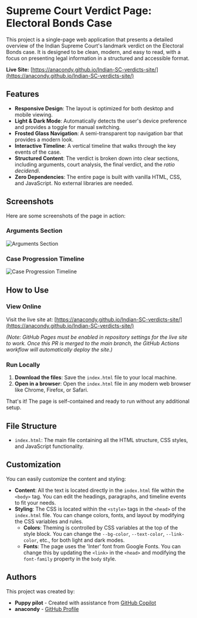 # Supreme Court Verdict Page: Electoral Bonds Case

This project is a single-page web application that presents a detailed overview of the Indian Supreme Court's landmark verdict on the Electoral Bonds case. It is designed to be clean, modern, and easy to read, with a focus on presenting legal information in a structured and accessible format.

**Live Site:** [https://anacondy.github.io/Indian-SC-verdicts-site/](https://anacondy.github.io/Indian-SC-verdicts-site/)

## Features

- **Responsive Design**: The layout is optimized for both desktop and mobile viewing.
- **Light & Dark Mode**: Automatically detects the user's device preference and provides a toggle for manual switching.
- **Frosted Glass Navigation**: A semi-transparent top navigation bar that provides a modern look.
- **Interactive Timeline**: A vertical timeline that walks through the key events of the case.
- **Structured Content**: The verdict is broken down into clear sections, including arguments, court analysis, the final verdict, and the *ratio decidendi*.
- **Zero Dependencies**: The entire page is built with vanilla HTML, CSS, and JavaScript. No external libraries are needed.

## Screenshots

Here are some screenshots of the page in action:

### Arguments Section
![Arguments Section](https://github.com/user-attachments/assets/63e5d6a3-4bbc-4c4a-a868-ab5b06a16bb9)

### Case Progression Timeline
![Case Progression Timeline](https://github.com/user-attachments/assets/63e5d6a3-4bbc-4c4a-a868-ab5b06a16bb9)

## How to Use

### View Online
Visit the live site at: [https://anacondy.github.io/Indian-SC-verdicts-site/](https://anacondy.github.io/Indian-SC-verdicts-site/)

*(Note: GitHub Pages must be enabled in repository settings for the live site to work. Once this PR is merged to the main branch, the GitHub Actions workflow will automatically deploy the site.)*

### Run Locally
1.  **Download the files**: Save the `index.html` file to your local machine.
2.  **Open in a browser**: Open the `index.html` file in any modern web browser like Chrome, Firefox, or Safari.

That's it! The page is self-contained and ready to run without any additional setup.

## File Structure

- `index.html`: The main file containing all the HTML structure, CSS styles, and JavaScript functionality.

## Customization

You can easily customize the content and styling:

- **Content**: All the text is located directly in the `index.html` file within the `<body>` tag. You can edit the headings, paragraphs, and timeline events to fit your needs.
- **Styling**: The CSS is located within the `<style>` tags in the `<head>` of the `index.html` file. You can change colors, fonts, and layout by modifying the CSS variables and rules.
    - **Colors**: Theming is controlled by CSS variables at the top of the style block. You can change the `--bg-color`, `--text-color`, `--link-color`, etc., for both light and dark modes.
    - **Fonts**: The page uses the 'Inter' font from Google Fonts. You can change this by updating the `<link>` in the `<head>` and modifying the `font-family` property in the `body` style.

## Authors

This project was created by:
- **Puppy pilot** - Created with assistance from [GitHub Copilot](https://github.com/features/copilot)
- **anacondy** - [GitHub Profile](https://github.com/anacondy)
